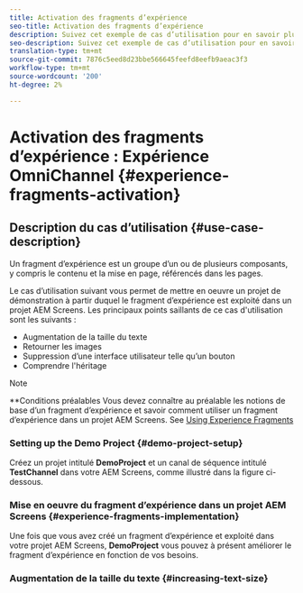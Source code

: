 ```yaml
---
title: Activation des fragments d’expérience
seo-title: Activation des fragments d’expérience
description: Suivez cet exemple de cas d’utilisation pour en savoir plus sur l’activation des fragments d’expérience.
seo-description: Suivez cet exemple de cas d’utilisation pour en savoir plus sur l’activation des fragments d’expérience.
translation-type: tm+mt
source-git-commit: 7876c5eed8d23bbe566645feefd8eefb9aeac3f3
workflow-type: tm+mt
source-wordcount: '200'
ht-degree: 2%

---
```



# Activation des fragments d’expérience : Expérience OmniChannel {#experience-fragments-activation}

## Description du cas d’utilisation {#use-case-description}

Un fragment d’expérience est un groupe d’un ou de plusieurs composants, y compris le contenu et la mise en page, référencés dans les pages.

Le cas d’utilisation suivant vous permet de mettre en oeuvre un projet de démonstration à partir duquel le fragment d’expérience est exploité dans un projet AEM Screens. Les principaux points saillants de ce cas d&#39;utilisation sont les suivants :

* Augmentation de la taille du texte
* Retourner les images
* Suppression d’une interface utilisateur telle qu’un bouton
* Comprendre l&#39;héritage

>[!NOTE]
>**Conditions préalables
>Vous devez connaître au préalable les notions de base d’un fragment d’expérience et savoir comment utiliser un fragment d’expérience dans un projet AEM Screens. See [Using Experience Fragments](/help/user-guide/experience-fragments-in-screens.md)

### Setting up the Demo Project {#demo-project-setup}

Créez un projet intitulé **DemoProject** et un canal de séquence intitulé **TestChannel** dans votre AEM Screens, comme illustré dans la figure ci-dessous.

### Mise en oeuvre du fragment d’expérience dans un projet AEM Screens {#experience-fragments-implementation}

Une fois que vous avez créé un fragment d’expérience et exploité dans votre projet AEM Screens, **DemoProject** vous pouvez à présent améliorer le fragment d’expérience en fonction de vos besoins.

### Augmentation de la taille du texte {#increasing-text-size}







